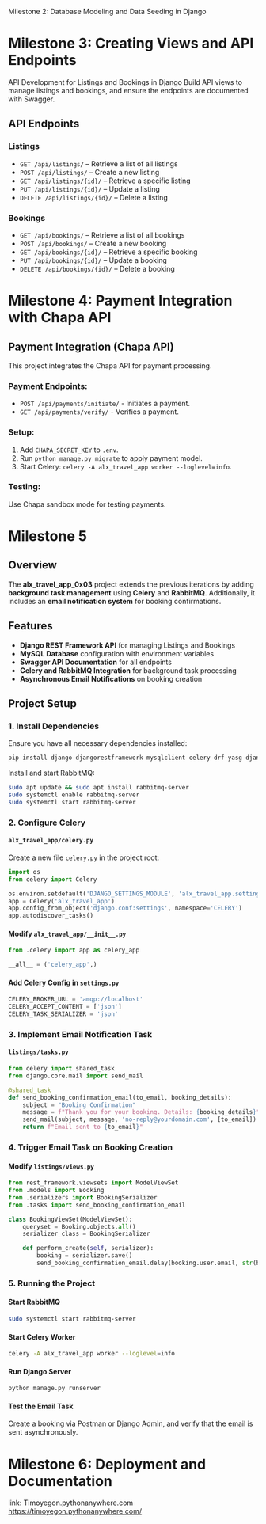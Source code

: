 Milestone 2: Database Modeling and Data Seeding in Django

# Milestone 3: Creating Views and API Endpoints
API Development for Listings and Bookings in Django
Build API views to manage listings and bookings, and ensure the endpoints are documented with Swagger.

## API Endpoints

### Listings

- `GET /api/listings/` – Retrieve a list of all listings
- `POST /api/listings/` – Create a new listing
- `GET /api/listings/{id}/` – Retrieve a specific listing
- `PUT /api/listings/{id}/` – Update a listing
- `DELETE /api/listings/{id}/` – Delete a listing

### Bookings

- `GET /api/bookings/` – Retrieve a list of all bookings
- `POST /api/bookings/` – Create a new booking
- `GET /api/bookings/{id}/` – Retrieve a specific booking
- `PUT /api/bookings/{id}/` – Update a booking
- `DELETE /api/bookings/{id}/` – Delete a booking

# Milestone 4: Payment Integration with Chapa API
## Payment Integration (Chapa API)

This project integrates the Chapa API for payment processing.

### Payment Endpoints:
- `POST /api/payments/initiate/` - Initiates a payment.
- `GET /api/payments/verify/` - Verifies a payment.

### Setup:
1. Add `CHAPA_SECRET_KEY` to `.env`.
2. Run `python manage.py migrate` to apply payment model.
3. Start Celery: `celery -A alx_travel_app worker --loglevel=info`.

### Testing:
Use Chapa sandbox mode for testing payments.

# Milestone 5
## Overview
The **alx_travel_app_0x03** project extends the previous iterations by adding **background task management** using **Celery** and **RabbitMQ**. Additionally, it includes an **email notification system** for booking confirmations.

## Features
- **Django REST Framework API** for managing Listings and Bookings
- **MySQL Database** configuration with environment variables
- **Swagger API Documentation** for all endpoints
- **Celery and RabbitMQ Integration** for background task processing
- **Asynchronous Email Notifications** on booking creation

## Project Setup

### 1. Install Dependencies
Ensure you have all necessary dependencies installed:
```sh
pip install django djangorestframework mysqlclient celery drf-yasg django-environ
```

Install and start RabbitMQ:
```sh
sudo apt update && sudo apt install rabbitmq-server
sudo systemctl enable rabbitmq-server
sudo systemctl start rabbitmq-server
```

### 2. Configure Celery

#### `alx_travel_app/celery.py`
Create a new file `celery.py` in the project root:
```python
import os
from celery import Celery

os.environ.setdefault('DJANGO_SETTINGS_MODULE', 'alx_travel_app.settings')
app = Celery('alx_travel_app')
app.config_from_object('django.conf:settings', namespace='CELERY')
app.autodiscover_tasks()
```

#### Modify `alx_travel_app/__init__.py`
```python
from .celery import app as celery_app

__all__ = ('celery_app',)
```

#### Add Celery Config in `settings.py`
```python
CELERY_BROKER_URL = 'amqp://localhost'
CELERY_ACCEPT_CONTENT = ['json']
CELERY_TASK_SERIALIZER = 'json'
```

### 3. Implement Email Notification Task

#### `listings/tasks.py`
```python
from celery import shared_task
from django.core.mail import send_mail

@shared_task
def send_booking_confirmation_email(to_email, booking_details):
    subject = "Booking Confirmation"
    message = f"Thank you for your booking. Details: {booking_details}"
    send_mail(subject, message, 'no-reply@yourdomain.com', [to_email])
    return f"Email sent to {to_email}"
```

### 4. Trigger Email Task on Booking Creation

#### Modify `listings/views.py`
```python
from rest_framework.viewsets import ModelViewSet
from .models import Booking
from .serializers import BookingSerializer
from .tasks import send_booking_confirmation_email

class BookingViewSet(ModelViewSet):
    queryset = Booking.objects.all()
    serializer_class = BookingSerializer

    def perform_create(self, serializer):
        booking = serializer.save()
        send_booking_confirmation_email.delay(booking.user.email, str(booking))
```

### 5. Running the Project

#### Start RabbitMQ
```sh
sudo systemctl start rabbitmq-server
```

#### Start Celery Worker
```sh
celery -A alx_travel_app worker --loglevel=info
```

#### Run Django Server
```sh
python manage.py runserver
```

#### Test the Email Task
Create a booking via Postman or Django Admin, and verify that the email is sent asynchronously.


# Milestone 6: Deployment and Documentation
link: Timoyegon.pythonanywhere.com
      https://timoyegon.pythonanywhere.com/
